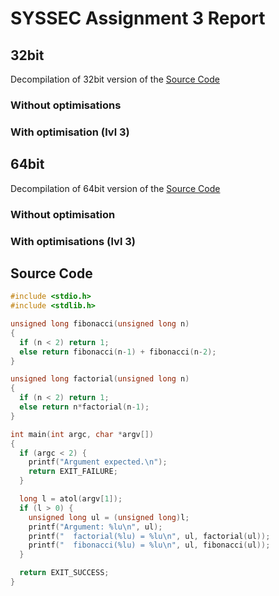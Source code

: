 # SYSSEC Assignment 3 Report

## 32bit

Decompilation of 32bit version of the [Source Code](#source-code)

### Without optimisations

### With optimisation (lvl 3)

## 64bit

Decompilation of 64bit version of the [Source Code](#source-code)

### Without optimisation

### With optimisations (lvl 3)

## Source Code

```c
#include <stdio.h>
#include <stdlib.h>

unsigned long fibonacci(unsigned long n)
{
  if (n < 2) return 1;
  else return fibonacci(n-1) + fibonacci(n-2);
}

unsigned long factorial(unsigned long n)
{
  if (n < 2) return 1;
  else return n*factorial(n-1);
}

int main(int argc, char *argv[])
{
  if (argc < 2) {
    printf("Argument expected.\n");
    return EXIT_FAILURE;
  }

  long l = atol(argv[1]);
  if (l > 0) {
    unsigned long ul = (unsigned long)l;
    printf("Argument: %lu\n", ul);
    printf("  factorial(%lu) = %lu\n", ul, factorial(ul));
    printf("  fibonacci(%lu) = %lu\n", ul, fibonacci(ul));
  }

  return EXIT_SUCCESS;
}
```
